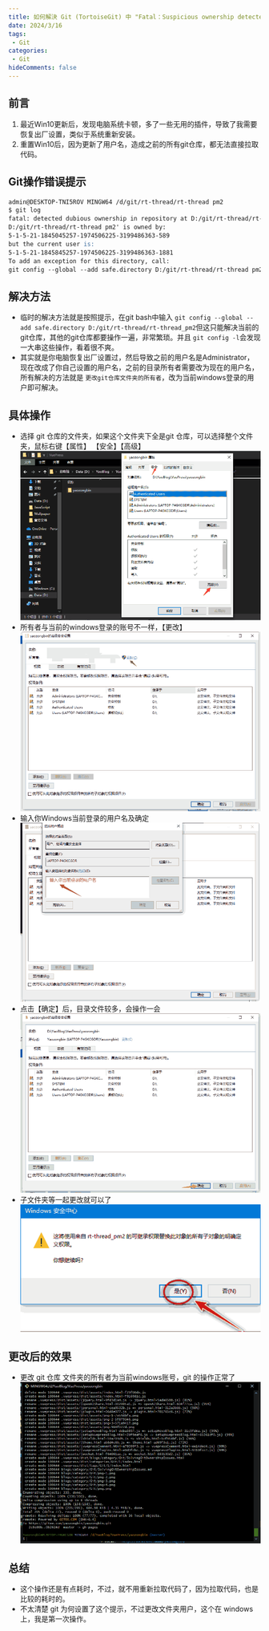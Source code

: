 ```yaml
---
title: 如何解決 Git (TortoiseGit) 中 "Fatal：Suspicious ownership detected in repository"的问题?!
date: 2024/3/16
tags:
 - Git
categories:
 - Git
hideComments: false
---
```

## 前言

1. 最近Win10更新后，发现电脑系统卡顿，多了一些无用的插件，导致了我需要恢复出厂设置，类似于系统重新安装。
2. 重置Win10后，因为更新了用户名，造成之前的所有git仓库，都无法直接拉取代码。

## Git操作错误提示

```apache
admin@DESKTOP-TNI5ROV MINGW64 /d/git/rt-thread/rt-thread pm2
$ git log
fatal: detected dubious ownership in repository at D:/git/rt-thread/rt-thread pm2
D:/git/rt-thread/rt-thread pm2' is owned by:
5-1-5-21-1845045257-1974506225-3199486363-589
but the current user is:
5-1-5-21-1845845257-1974506225-3199486363-1881
To add an exception for this directory, call:
git config --global --add safe.directory D:/git/rt-thread/rt-thread pm2
```

## 解决方法

* 临时的解决方法就是按照提示，在git bash中输入 ``git config --global --add safe.directory D:/git/rt-thread/rt-thread_pm2``但这只能解决当前的git仓库，其他的git仓库都要操作一遍，非常繁琐。并且 ``git config -l``会发现一大串这些操作，看着很不爽。
* 其实就是你电脑恢复出厂设置过，然后导致之前的用户名是Administrator，现在改成了你自己设置的用户名，之前的目录所有者需要改为现在的用户名，所有解决的方法就是 ``更改git仓库文件夹的所有者``，改为当前windows登录的用户即可解决。

## 具体操作

- 选择 git 仓库的文件夹，如果这个文件夹下全是git 仓库，可以选择整个文件夹，鼠标右键【属性】 【安全】【高级】
  ![alt text](png.png)
- 所有者与当前的windows登录的账号不一样，【更改】
  ![alt text](png-1.png)
- 输入你Windows当前登录的用户名及确定
  ![alt text](png-2.png)
- 点击【确定】后，目录文件较多，会操作一会
  ![alt text](png-3.png)
- 子文件夹等一起更改就可以了
  ![alt text](png-4.png)

## 更改后的效果

- 更改 git 仓库 文件夹的所有者为当前windows账号，git 的操作正常了
  ![alt text](git.png)

## 总结

- 这个操作还是有点耗时，不过，就不用重新拉取代码了，因为拉取代码，也是比较的耗时的。
- 不太清楚 git 为何设置了这个提示，不过更改文件夹用户，这个在 windows上，我是第一次操作。
